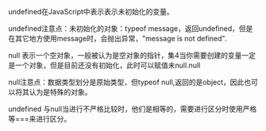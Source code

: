 undefined在JavaScript中表示表示未初始化的变量。

undefined注意点：未初始化的对象：typeof message，返回undefined，但是在其它地方使用message时，会抛出异常，"message is not defined".

null 表示一个空对象，一般被认为是空对象的指针，集4当你需要创建的变量一定是一个对象，但是目前还没有初始化，此时可以赋值未null.null

null注意点：数据类型划分是原始类型，但typeof null,返回的是object，因此也可以将其认为是特殊的对象。

undefined 与null当进行不严格比较时，他们是相等的，需要进行区分时使用严格等===来进行区分。

